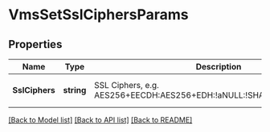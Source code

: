 # VmsSetSslCiphersParams

## Properties
Name | Type | Description | Notes
------------ | ------------- | ------------- | -------------
**SslCiphers** | **string** | SSL Ciphers, e.g. AES256+EECDH:AES256+EDH:!aNULL:!SHA1:!SHA256:!SHA384 | [optional] [default to null]

[[Back to Model list]](../README.md#documentation-for-models) [[Back to API list]](../README.md#documentation-for-api-endpoints) [[Back to README]](../README.md)


